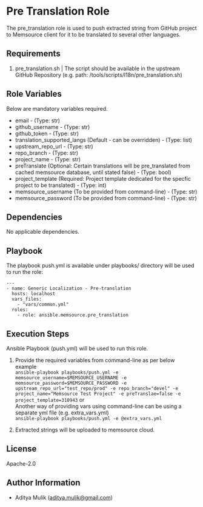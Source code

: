 Pre Translation Role
=========

The pre_translation role is used to push extracted string from GitHub project to Memsource client for it to be translated to several other languages.

Requirements
------------

1. pre_translation.sh | The script should be available in the upstream GitHub Repository (e.g. path: /tools/scripts/l18n/pre_translation.sh)

Role Variables
--------------

Below are mandatory variables required.
- email - (Type: str)
- github_username - (Type: str)
- github_token - (Type: str)
- translation_supported_langs (Default - can be overridden) - (Type: list)
- upstream_repo_url - (Type: str)
- repo_branch - (Type: str)
- project_name - (Type: str)
- preTranslate (Optional: Certain translations will be pre_translated from cached memsource database, until stated false) - (Type: bool)
- project_template (Required: Project template dedicated for the specfic project to be translated) - (Type: int)
- memsource_username (To be provided from command-line) - (Type: str)
- memsource_password (To be provided from command-line) - (Type: str)

Dependencies
------------

No applicable dependencies.

Playbook
----------------

The playbook push.yml is available under playbooks/ directory will be used to run the role:

    ---
    - name: Generic Localization - Pre-translation
      hosts: localhost
      vars_files:
        - "vars/common.yml"
      roles:
        - role: ansible.memsource.pre_translation

Execution Steps
---------------

Ansible Playbook (push.yml) will be used to run this role.

1. Provide the required variables from command-line as per below example \
   ```ansible-playbook playbooks/push.yml -e memsource_username=$MEMSOURCE_USERNAME -e memsource_password=$MEMSOURCE_PASSWORD -e upstream_repo_url="test_repo/prod" -e repo_branch="devel" -e project_name="Memsource Test Project" -e preTranslae=false -e project_template=310943```
   or \
   Another way of providing vars using command-line can be using a separate yml file (e.g. extra_vars.yml) \
   ```ansible-playbook playbooks/push.yml -e @extra_vars.yml```

2. Extracted strings will be uploaded to memsource cloud.

License
-------

Apache-2.0

Author Information
------------------
- Aditya Mulik (aditya.mulik@gmail.com)
